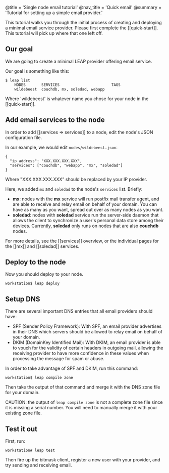 @title = 'Single node email tutorial'
@nav_title = 'Quick email'
@summary = 'Tutorial for setting up a simple email provider.'

This tutorial walks you through the initial process of creating and deploying a minimal email service provider. Please first complete the [[quick-start]]. This tutorial will pick up where that one left off.

Our goal
------------------

We are going to create a minimal LEAP provider offering email service.

Our goal is something like this:

    $ leap list
        NODES       SERVICES                       TAGS
        wildebeest  couchdb, mx, soledad, webapp

Where 'wildebeest' is whatever name you chose for your node in the [[quick-start]].

Add email services to the node
--------------------------------------

In order to add [[services => services]] to a node, edit the node's JSON configuration file.

In our example, we would edit `nodes/wildebeest.json`:

    {
      "ip_address": "XXX.XXX.XXX.XXX",
      "services": ["couchdb", "webapp", "mx", "soledad"]
    }

Where "XXX.XXX.XXX.XXX" should be replaced by your IP provider.

Here, we added `mx` and `soledad` to the node's `services` list. Briefly:

* **mx**: nodes with the **mx** service will run postfix mail transfer agent, and are able to receive and relay email on behalf of your domain. You can have as many as you want, spread out over as many nodes as you want.
* **soledad**: nodes with **soledad** service run the server-side daemon that allows the client to synchronize a user's personal data store among their devices. Currently, **soledad** only runs on nodes that are also **couchdb** nodes.

For more details, see the [[services]] overview, or the individual pages for the [[mx]] and [[soledad]] services.

Deploy to the node
--------------------

Now you should deploy to your node.

    workstation$ leap deploy

Setup DNS
----------------------------

There are several important DNS entries that all email providers should have:

* SPF (Sender Policy Framework): With SPF, an email provider advertises in their DNS which servers should be allowed to relay email on behalf of your domain.
* DKIM (DomainKey Identified Mail): With DKIM, an email provider is able to vouch for the validity of certain headers in outgoing mail, allowing the receiving provider to have more confidence in these values when processing the message for spam or abuse.

In order to take advantage of SPF and DKIM, run this command:

    workstation$ leap compile zone

Then take the output of that command and merge it with the DNS zone file for your domain.

CAUTION: the output of `leap compile zone` is not a complete zone file since it is missing a serial number. You will need to manually merge it with your existing zone file.

Test it out
---------------------------------

First, run:

    workstation# leap test

Then fire up the bitmask client, register a new user with your provider, and try sending and receiving email.
